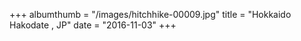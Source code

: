 +++
albumthumb = "/images/hitchhike-00009.jpg"
title = "Hokkaido Hakodate , JP"
date = "2016-11-03"
+++
